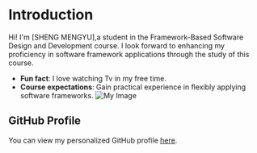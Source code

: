 # Introduction
Hi! I'm [SHENG MENGYU],a student in the Framework-Based Software Design and Development course.
I look forward to enhancing my proficiency in software framework applications through the study of this course.
- **Fun fact**: I love watching Tv in my free time.
- **Course expectations**: Gain practical experience in flexibly applying software frameworks.
![My Image](image.jpg) <!-- https://github.com/user-attachments/assets/2ad9ad6a-1737-47c5-a6f4-fa52f06ee82a -->
## GitHub Profile
You can view my personalized GitHub profile 
[here](https://github.com/SHENG-MENGYU).


